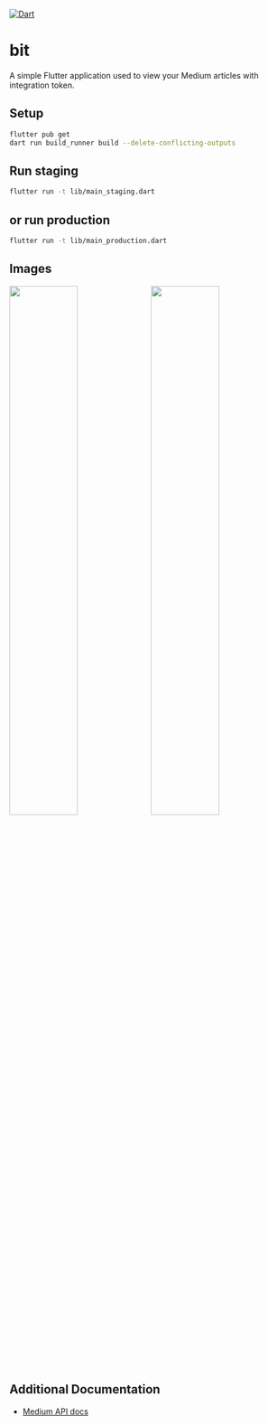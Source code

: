 [![Dart](https://github.com/tsnAnh/bit/actions/workflows/dart.yml/badge.svg)](https://github.com/tsnAnh/bit/actions/workflows/dart.yml)
# bit

A simple Flutter application used to view your Medium articles with integration token.

## Setup
```sh
flutter pub get                                      
dart run build_runner build --delete-conflicting-outputs

```

## Run staging 
```sh
flutter run -t lib/main_staging.dart
```

## or run production
```sh
flutter run -t lib/main_production.dart
```

## Images
<p float="left">
<img src="https://user-images.githubusercontent.com/45780510/202184172-62c36b9a-39b8-4794-b312-4a8393bf8868.png" width="49%" />
<img src="https://user-images.githubusercontent.com/45780510/202184522-4e9e0fee-c4f6-401a-b275-f46db5a8c941.png" width="49%" />
</p>

## Additional Documentation

* [Medium API docs](https://github.com/Medium/medium-api-docs)
